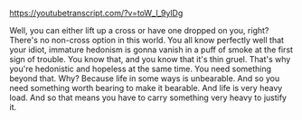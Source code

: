 https://youtubetranscript.com/?v=toW_l_9ylDg

 Well, you can either lift up a cross or have one dropped on you, right? There's no non-cross option in this world. You all know perfectly well that your idiot, immature hedonism is gonna vanish in a puff of smoke at the first sign of trouble. You know that, and you know that it's thin gruel. That's why you're hedonistic and hopeless at the same time. You need something beyond that. Why? Because life in some ways is unbearable. And so you need something worth bearing to make it bearable. And life is very heavy load. And so that means you have to carry something very heavy to justify it.